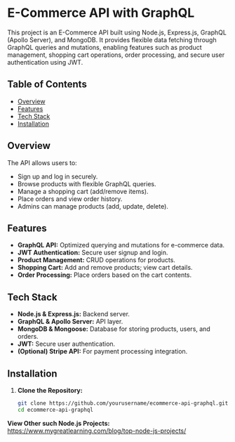 # E-Commerce API with GraphQL

This project is an E-Commerce API built using Node.js, Express.js, GraphQL (Apollo Server), and MongoDB. It provides flexible data fetching through GraphQL queries and mutations, enabling features such as product management, shopping cart operations, order processing, and secure user authentication using JWT.

## Table of Contents

- [Overview](#overview)
- [Features](#features)
- [Tech Stack](#tech-stack)
- [Installation](#installation)

## Overview

The API allows users to:
- Sign up and log in securely.
- Browse products with flexible GraphQL queries.
- Manage a shopping cart (add/remove items).
- Place orders and view order history.
- Admins can manage products (add, update, delete).

## Features

- **GraphQL API:** Optimized querying and mutations for e-commerce data.
- **JWT Authentication:** Secure user signup and login.
- **Product Management:** CRUD operations for products.
- **Shopping Cart:** Add and remove products; view cart details.
- **Order Processing:** Place orders based on the cart contents.

## Tech Stack

- **Node.js & Express.js:** Backend server.
- **GraphQL & Apollo Server:** API layer.
- **MongoDB & Mongoose:** Database for storing products, users, and orders.
- **JWT:** Secure user authentication.
- **(Optional) Stripe API:** For payment processing integration.

## Installation

1. **Clone the Repository:**

   ```bash
   git clone https://github.com/yourusername/ecommerce-api-graphql.git
   cd ecommerce-api-graphql

**View Other such Node.js Projects:** https://www.mygreatlearning.com/blog/top-node-js-projects/

